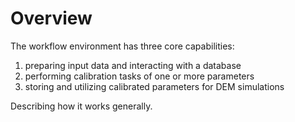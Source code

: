 # Overview

The workflow environment has three core capabilities:

1. preparing input data and interacting with a database
2. performing calibration tasks of one or more parameters
3. storing and utilizing calibrated parameters for DEM simulations



Describing how it works generally.
